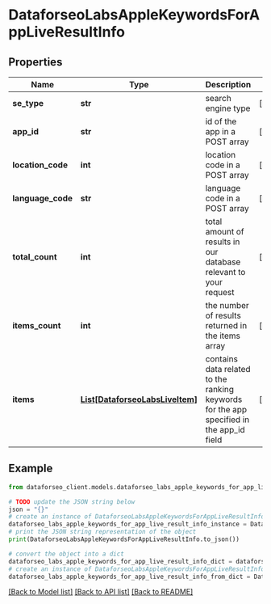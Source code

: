 # DataforseoLabsAppleKeywordsForAppLiveResultInfo


## Properties

Name | Type | Description | Notes
------------ | ------------- | ------------- | -------------
**se_type** | **str** | search engine type | [optional] 
**app_id** | **str** | id of the app in a POST array | [optional] 
**location_code** | **int** | location code in a POST array | [optional] 
**language_code** | **str** | language code in a POST array | [optional] 
**total_count** | **int** | total amount of results in our database relevant to your request | [optional] 
**items_count** | **int** | the number of results returned in the items array | [optional] 
**items** | [**List[DataforseoLabsLiveItem]**](DataforseoLabsLiveItem.md) | contains data related to the ranking keywords for the app specified in the app_id field | [optional] 

## Example

```python
from dataforseo_client.models.dataforseo_labs_apple_keywords_for_app_live_result_info import DataforseoLabsAppleKeywordsForAppLiveResultInfo

# TODO update the JSON string below
json = "{}"
# create an instance of DataforseoLabsAppleKeywordsForAppLiveResultInfo from a JSON string
dataforseo_labs_apple_keywords_for_app_live_result_info_instance = DataforseoLabsAppleKeywordsForAppLiveResultInfo.from_json(json)
# print the JSON string representation of the object
print(DataforseoLabsAppleKeywordsForAppLiveResultInfo.to_json())

# convert the object into a dict
dataforseo_labs_apple_keywords_for_app_live_result_info_dict = dataforseo_labs_apple_keywords_for_app_live_result_info_instance.to_dict()
# create an instance of DataforseoLabsAppleKeywordsForAppLiveResultInfo from a dict
dataforseo_labs_apple_keywords_for_app_live_result_info_from_dict = DataforseoLabsAppleKeywordsForAppLiveResultInfo.from_dict(dataforseo_labs_apple_keywords_for_app_live_result_info_dict)
```
[[Back to Model list]](../README.md#documentation-for-models) [[Back to API list]](../README.md#documentation-for-api-endpoints) [[Back to README]](../README.md)


